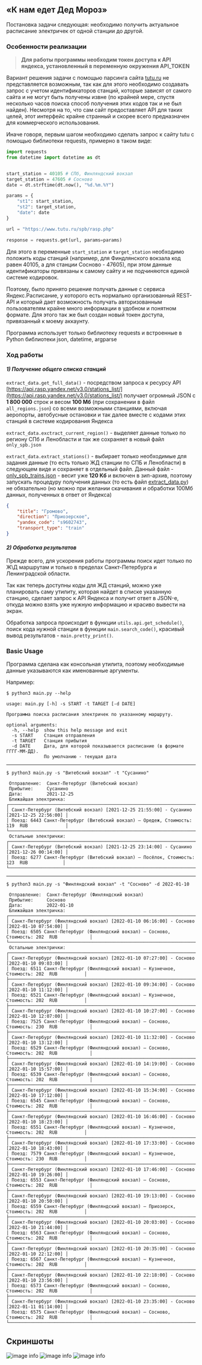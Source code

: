 ## «К нам едет Дед Мороз»
Постановка задачи следующая: необходимо получить актуальное расписание
электричек от одной станции до другой.
### Особенности реализации
> **Для работы программы необходим токен доступа к API яндекса, установленный в переменную окружения API_TOKEN**

Вариант решения задачи с помощью парсинга сайта [tutu.ru](https://tutu.ru) не представляется возможным,
так как для этого необходимо создавать запрос с учетом идентификаторов станций, 
которые зависят от самого сайта и не могут быть получены извне (по крайней мере, спустя несколько часов поиска 
способ получения этих кодов так и не был найден). Несмотря на то, что сам сайт 
предоставляет API для таких целей, этот интерфейс крайне странный и скорее всего предназначен для коммерческого использования.

Иначе говоря, первым шагом необходимо сделать запрос к сайту tutu с помощью библиотеки requests, примерно в таком виде:

```python
import requests
from datetime import datetime as dt


start_station = 40105 # СПб, Финляндский вокзал
target_station = 47605 # Сосново
date = dt.strftime(dt.now(), "%d.%m.%Y")

params = {
    "st1": start_station,
    "st2": target_station,
    "date": date
}

url = "https://www.tutu.ru/spb/rasp.php"

response = requests.get(url, params=params)
```

Для этого в переменные `start_station` и `target_station` необходимо положить коды станций (например, для Финдлянского вокзала код равен
 40105, а для станции Сосново - 47605), при этом данные идентификаторы привязаны к самому сайту и не подчиняются единой системе кодировок.
 
Поэтому, было принято решение получать данные с сервиса Яндекс.Расписание, у которого есть нормально организованный REST-API
и который дает возможность получать авторизованным пользователям крайне много информации в удобном и понятном формате. Для
этого так же был создан новый токен доступа, привязанный к моему аккаунту. 

Программа использует только библиотеку requests и встроенные в Python библиотеки json, datetime, argparse

### Ход работы
#### *1) Получение общего списка станций*
   
`extract_data.get_full_data()` - 
посредством запроса к ресурсу API [https://api.rasp.yandex.net/v3.0/stations_list/](https://api.rasp.yandex.net/v3.0/stations_list/)
получает огромный JSON с **1 800 000** строк и весом **100 Мб** (при сохранении в файл `all_regions.json`)
со всеми возможными станциями, включая аеропорты, автобусные остановки и так далее
вместе с кодами этих станций в системе кодирования Яндекса

`extract_data.exctract_current_region()` - выделяет данные только по региону СПб и Ленобласти и так же сохраняет в новый файл `only_spb.json`

`extract_data.extract_stations()` - выбирает только необходимые для задания данные (то есть только ЖД станции по СПБ и Ленобласти) в следующем виде и сохраняет
в отдельный файл. Данный файл - [only_spb_trains.json](only_spb_trains.json) - весит уже **120 Кб** и включен в зип-архив, поэтому запускать процедуру получения данных
(то есть файл [extract_data.py](utils/extract_data.py)) не обязательно (но можно при желании скачивания и обработки 100Мб данных, полученных в ответ от Яндекса)

```json
{
    "title": "Громово",
    "direction": "Приозерское",
    "yandex_code": "s9602743",
    "transport_type": "train"
}
``` 
#### *2) Обработка результатов*

Прежде всего, для ускорения работы программы поиск идет только по Ж\Д маршрутам и только в пределах Санкт-Петербурга и Ленинградской области.

Так как теперь доступны коды для ЖД станций, можно уже планировать саму утилиту, которая найдет
в списке указанную станцию, сделает запрос к API Яндекса и получит ответ в JSON-е, откуда можно взять уже нужную информацию
и красиво вывести на экран.

Обработка запроса происходит в функции `utils.api.get_schedule()`, 
поиск кода нужной станции в функции `main.search_code()`, красивый вывод результатов - `main.pretty_print()`.


### Basic Usage

Программа сделана как консольная утилита, поэтому необходимые данные указываются как именованные аргументы. 

Например:
```shell script
$ python3 main.py --help
```
```text
usage: main.py [-h] -s START -t TARGET [-d DATE]

Программа поиска расписания электричек по указанному маршруту.

optional arguments:
  -h, --help  show this help message and exit
  -s START    Станция отправления
  -t TARGET   Станция прибытия
  -d DATE     Дата, для которой показывается расписание (в формате ГГГГ-ММ-ДД).
              По умолчанию - текущая дата
```
---
```shell script
$ python3 main.py -s "Витебский вокзал" -t "Сусанино"
```
```text
 Отправление:  Санкт-Петербург (Витебский вокзал)
 Прибытие:     Сусанино
 Дата:         2021-12-25
 Ближайшая электричка:
┌───────────────────────────────────────────────────────────────────────────────────────────┐
│ Санкт-Петербург (Витебский вокзал) [2021-12-25 21:55:00] - Сусанино [2021-12-25 22:56:00] │
│ Поезд: 6443 Санкт-Петербург (Витебский вокзал) — Оредеж, Стоимость: 119  RUB              │
└───────────────────────────────────────────────────────────────────────────────────────────┘
 Остальные электрички:
┌───────────────────────────────────────────────────────────────────────────────────────────┐
│ Санкт-Петербург (Витебский вокзал) [2021-12-25 23:14:00] - Сусанино [2021-12-26 00:14:00] │
│ Поезд: 6277 Санкт-Петербург (Витебский вокзал) — Посёлок, Стоимость: 123  RUB             │
└───────────────────────────────────────────────────────────────────────────────────────────┘
```
---
```shell script
$ python3 main.py -s "Финляндский вокзал" -t "Сосново" -d 2022-01-10
```
```text
 Отправление:  Санкт-Петербург (Финляндский вокзал)
 Прибытие:     Сосново
 Дата:         2022-01-10
 Ближайшая электричка:
┌────────────────────────────────────────────────────────────────────────────────────────────┐
│ Санкт-Петербург (Финляндский вокзал) [2022-01-10 06:16:00] - Сосново [2022-01-10 07:54:00] │
│ Поезд: 6505 Санкт-Петербург (Финляндский вокзал) — Сосново, Стоимость: 202  RUB            │
└────────────────────────────────────────────────────────────────────────────────────────────┘
 Остальные электрички:
┌────────────────────────────────────────────────────────────────────────────────────────────┐
│ Санкт-Петербург (Финляндский вокзал) [2022-01-10 07:27:00] - Сосново [2022-01-10 09:03:00] │
│ Поезд: 6511 Санкт-Петербург (Финляндский вокзал) — Кузнечное, Стоимость: 202  RUB          │
├────────────────────────────────────────────────────────────────────────────────────────────┤
│ Санкт-Петербург (Финляндский вокзал) [2022-01-10 09:34:00] - Сосново [2022-01-10 11:12:00] │
│ Поезд: 6521 Санкт-Петербург (Финляндский вокзал) — Кузнечное, Стоимость: 202  RUB          │
├────────────────────────────────────────────────────────────────────────────────────────────┤
│ Санкт-Петербург (Финляндский вокзал) [2022-01-10 10:27:00] - Сосново [2022-01-10 12:07:00] │
│ Поезд: 7525 Санкт-Петербург (Финляндский вокзал) — Сосново, Стоимость: 230  RUB            │
├────────────────────────────────────────────────────────────────────────────────────────────┤
│ Санкт-Петербург (Финляндский вокзал) [2022-01-10 11:32:00] - Сосново [2022-01-10 13:12:00] │
│ Поезд: 6529 Санкт-Петербург (Финляндский вокзал) — Сосново, Стоимость: 202  RUB            │
├────────────────────────────────────────────────────────────────────────────────────────────┤
│ Санкт-Петербург (Финляндский вокзал) [2022-01-10 14:19:00] - Сосново [2022-01-10 15:57:00] │
│ Поезд: 6539 Санкт-Петербург (Финляндский вокзал) — Сосново, Стоимость: 202  RUB            │
├────────────────────────────────────────────────────────────────────────────────────────────┤
│ Санкт-Петербург (Финляндский вокзал) [2022-01-10 15:34:00] - Сосново [2022-01-10 17:12:00] │
│ Поезд: 6545 Санкт-Петербург (Финляндский вокзал) — Сосново, Стоимость: 202  RUB            │
├────────────────────────────────────────────────────────────────────────────────────────────┤
│ Санкт-Петербург (Финляндский вокзал) [2022-01-10 16:46:00] - Сосново [2022-01-10 18:23:00] │
│ Поезд: 6551 Санкт-Петербург (Финляндский вокзал) — Кузнечное, Стоимость: 202  RUB          │
├────────────────────────────────────────────────────────────────────────────────────────────┤
│ Санкт-Петербург (Финляндский вокзал) [2022-01-10 17:33:00] - Сосново [2022-01-10 18:43:00] │
│ Поезд: 7579 Санкт-Петербург (Финляндский вокзал) — Кузнечное, Стоимость: 230  RUB          │
├────────────────────────────────────────────────────────────────────────────────────────────┤
│ Санкт-Петербург (Финляндский вокзал) [2022-01-10 17:46:00] - Сосново [2022-01-10 19:26:00] │
│ Поезд: 6553 Санкт-Петербург (Финляндский вокзал) — Сосново, Стоимость: 202  RUB            │
├────────────────────────────────────────────────────────────────────────────────────────────┤
│ Санкт-Петербург (Финляндский вокзал) [2022-01-10 19:13:00] - Сосново [2022-01-10 20:50:00] │
│ Поезд: 6559 Санкт-Петербург (Финляндский вокзал) — Приозерск, Стоимость: 202  RUB          │
├────────────────────────────────────────────────────────────────────────────────────────────┤
│ Санкт-Петербург (Финляндский вокзал) [2022-01-10 20:03:00] - Сосново [2022-01-10 21:44:00] │
│ Поезд: 6563 Санкт-Петербург (Финляндский вокзал) — Сосново, Стоимость: 202  RUB            │
├────────────────────────────────────────────────────────────────────────────────────────────┤
│ Санкт-Петербург (Финляндский вокзал) [2022-01-10 20:35:00] - Сосново [2022-01-10 22:12:00] │
│ Поезд: 6567 Санкт-Петербург (Финляндский вокзал) — Кузнечное, Стоимость: 202  RUB          │
├────────────────────────────────────────────────────────────────────────────────────────────┤
│ Санкт-Петербург (Финляндский вокзал) [2022-01-10 22:18:00] - Сосново [2022-01-10 23:56:00] │
│ Поезд: 6573 Санкт-Петербург (Финляндский вокзал) — Сосново, Стоимость: 202  RUB            │
├────────────────────────────────────────────────────────────────────────────────────────────┤
│ Санкт-Петербург (Финляндский вокзал) [2022-01-10 23:35:00] - Сосново [2022-01-11 01:14:00] │
│ Поезд: 6575 Санкт-Петербург (Финляндский вокзал) — Сосново, Стоимость: 202  RUB            │
└────────────────────────────────────────────────────────────────────────────────────────────┘
```

## Скриншоты
![image info](screenshots/test1.png)
![image info](screenshots/test2.png)
![image info](screenshots/test3.png)